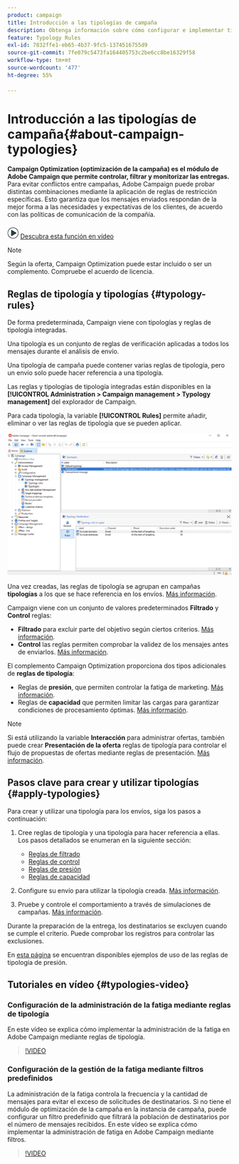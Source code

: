 ```yaml
---
product: campaign
title: Introducción a las tipologías de campaña
description: Obtenga información sobre cómo configurar e implementar tipologías de campaña
feature: Typology Rules
exl-id: 7832ffe1-eb65-4b37-9fc5-1374516755d9
source-git-commit: 7fe079c5473fa164405753c2be6cc8be16329f58
workflow-type: tm+mt
source-wordcount: '477'
ht-degree: 55%

---
```


# Introducción a las tipologías de campaña{#about-campaign-typologies}

**Campaign Optimization (optimización de la campaña) es el módulo de Adobe Campaign que permite controlar, filtrar y monitorizar las entregas.** Para evitar conflictos entre campañas, Adobe Campaign puede probar distintas combinaciones mediante la aplicación de reglas de restricción específicas. Esto garantiza que los mensajes enviados respondan de la mejor forma a las necesidades y expectativas de los clientes, de acuerdo con las políticas de comunicación de la compañía.

![](assets/do-not-localize/how-to-video.png) [Descubra esta función en vídeo](#typologies-video)

>[!NOTE]
>
>Según la oferta, Campaign Optimization puede estar incluido o ser un complemento. Compruebe el acuerdo de licencia.

## Reglas de tipología y tipologías {#typology-rules}

De forma predeterminada, Campaign viene con tipologías y reglas de tipología integradas.

Una tipología es un conjunto de reglas de verificación aplicadas a todos los mensajes durante el análisis de envío.

Una tipología de campaña puede contener varias reglas de tipología, pero un envío solo puede hacer referencia a una tipología.

Las reglas y tipologías de tipología integradas están disponibles en la **[!UICONTROL Administration > Campaign management > Typology management]** del explorador de Campaign.

Para cada tipología, la variable **[!UICONTROL Rules]** permite añadir, eliminar o ver las reglas de tipología que se pueden aplicar.

![](assets/campaign_opt_rules_tab.png)

Una vez creadas, las reglas de tipología se agrupan en campañas **tipologías** a los que se hace referencia en los envíos. [Más información](#apply-typologies).


Campaign viene con un conjunto de valores predeterminados **Filtrado** y **Control** reglas:

* **Filtrado** para excluir parte del objetivo según ciertos criterios. [Más información](filtering-rules.md).
* **Control** las reglas permiten comprobar la validez de los mensajes antes de enviarlos. [Más información](control-rules.md).

El complemento Campaign Optimization proporciona dos tipos adicionales de **reglas de tipología**:

* Reglas de **presión**, que permiten controlar la fatiga de marketing. [Más información](pressure-rules.md).
* Reglas de **capacidad** que permiten limitar las cargas para garantizar condiciones de procesamiento óptimas. [Más información](consistency-rules.md#controlling-capacity).


>[!NOTE]
>
>Si está utilizando la variable **Interacción** para administrar ofertas, también puede crear **Presentación de la oferta** reglas de tipología para controlar el flujo de propuestas de ofertas mediante reglas de presentación. [Más información](../../v8/interaction/interaction-offer.md#offer-presentation).


## Pasos clave para crear y utilizar tipologías {#apply-typologies}

Para crear y utilizar una tipología para los envíos, siga los pasos a continuación:

1. Cree reglas de tipología y una tipología para hacer referencia a ellas.
Los pasos detallados se enumeran en la siguiente sección:

   * [Reglas de filtrado](filtering-rules.md)
   * [Reglas de control](control-rules.md)
   * [Reglas de presión](pressure-rules.md)
   * [Reglas de capacidad](consistency-rules.md)

1. Configure su envío para utilizar la tipología creada. [Más información](apply-rules.md#apply-a-typology-to-a-delivery).
1. Pruebe y controle el comportamiento a través de simulaciones de campañas. [Más información](campaign-simulations.md).

Durante la preparación de la entrega, los destinatarios se excluyen cuando se cumple el criterio. Puede comprobar los registros para controlar las exclusiones.

En [esta página](pressure-rules.md#use-cases-on-pressure-rules) se encuentran disponibles ejemplos de uso de las reglas de tipología de presión.

## Tutoriales en vídeo {#typologies-video}

### Configuración de la administración de la fatiga mediante reglas de tipología

En este vídeo se explica cómo implementar la administración de la fatiga en Adobe Campaign mediante reglas de tipología.

>[!VIDEO](https://video.tv.adobe.com/v/333787?quality=12)

### Configuración de la gestión de la fatiga mediante filtros predefinidos

La administración de la fatiga controla la frecuencia y la cantidad de mensajes para evitar el exceso de solicitudes de destinatarios. Si no tiene el módulo de optimización de la campaña en la instancia de campaña, puede configurar un filtro predefinido que filtrará la población de destinatarios por el número de mensajes recibidos.
En este vídeo se explica cómo implementar la administración de fatiga en Adobe Campaign mediante filtros.

>[!VIDEO](https://video.tv.adobe.com/v/333778?quality=12)

